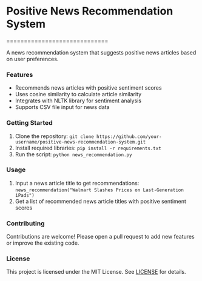 # Positive News Recommendation System
=============================

A news recommendation system that suggests positive news articles based on user preferences.

### Features

* Recommends news articles with positive sentiment scores
* Uses cosine similarity to calculate article similarity
* Integrates with NLTK library for sentiment analysis
* Supports CSV file input for news data

### Getting Started

1. Clone the repository: `git clone https://github.com/your-username/positive-news-recommendation-system.git`
2. Install required libraries: `pip install -r requirements.txt`
3. Run the script: `python news_recommendation.py`

### Usage

1. Input a news article title to get recommendations: `news_recommendation("Walmart Slashes Prices on Last-Generation iPads")`
2. Get a list of recommended news article titles with positive sentiment scores

### Contributing

Contributions are welcome! Please open a pull request to add new features or improve the existing code.

### License

This project is licensed under the MIT License. See [LICENSE](LICENSE) for details.
